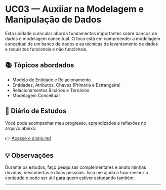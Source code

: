 # UC03 — Auxiiar na Modelagem e Manipulação de Dados

Esta unidade curricular aborda fundamentos importantes sobre bancos de dados e modelagem conceitual. O foco está em compreender a modelagem conceitual de um banco de dados e as técnicas de levantamento de dados e requisitos funcionais e não funcionais.

## 📚 Tópicos abordados

- Modelo de Entidade e Relacionamento
- Entidades, Atributos, Chaves (Primária e Estrangeira)
- Relacionamentos Binários e Ternários
- Modelagem Conceitual

## 📝 Diário de Estudos

Você pode acompanhar meu progresso, aprendizados e reflexões no arquivo abaixo:

👉 [Acesse o diario.md](./Diário.md)

## 💡 Observações

Durante os estudos, faço pesquisas complementares e anoto minhas dúvidas, descobertas e dicas pessoais. Isso me ajuda a fixar melhor o conteúdo e pode ser útil para quem estiver estudando também.

---
